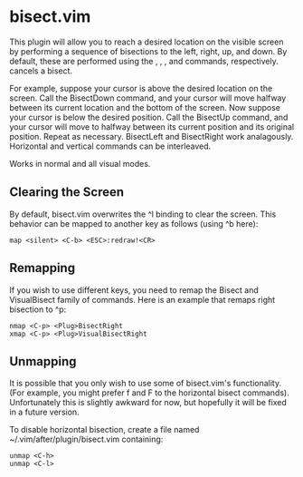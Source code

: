 bisect.vim
==========

This plugin will allow you to reach a desired location on the visible
screen by performing a sequence of bisections to the left, right, up,
and down.  By default, these are performed using the <C-h>, <C-l>,
<C-j>, and <C-k> commands, respectively.  <C-n> cancels a bisect.

For example, suppose your cursor is above the desired location on the
screen.  Call the BisectDown command, and your cursor will move halfway
between its current location and the bottom of the screen.  Now suppose
your cursor is below the desired position.  Call the BisectUp command,
and your cursor will move to halfway between its current position and
its original position.  Repeat as necessary.  BisectLeft and BisectRight
work analagously.  Horizontal and vertical commands can be interleaved.

Works in normal and all visual modes. 

Clearing the Screen
----------------------

By default, bisect.vim overwrites the ^l binding to clear the screen.
This behavior can be mapped to another key as follows (using ^b here):

    map <silent> <C-b> <ESC>:redraw!<CR>

Remapping
---------

If you wish to use different keys, you need to remap the <Plug>Bisect and
<Plug>VisualBisect family of commands.  Here is an example that remaps right
bisection to ^p:

    nmap <C-p> <Plug>BisectRight
    xmap <C-p> <Plug>VisualBisectRight


Unmapping
---------

It is possible that you only wish to use some of bisect.vim's functionality.
(For example, you might prefer f and F to the horizontal bisect commands).
Unfortunately this is slightly awkward for now, but hopefully it will be fixed
in a future version.

To disable horizontal bisection, create a file named
~/.vim/after/plugin/bisect.vim containing:

    unmap <C-h>
    unmap <C-l>
